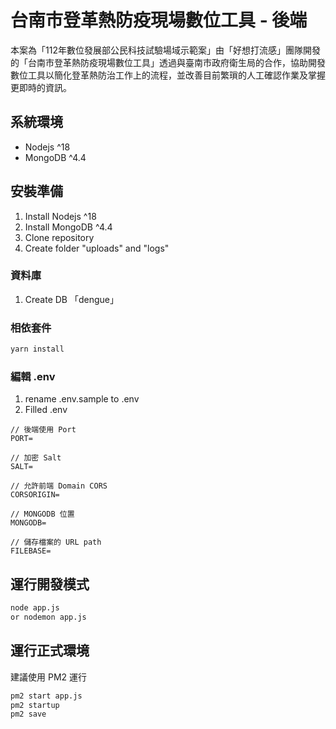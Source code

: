 # 台南市登革熱防疫現場數位工具 - 後端
本案為「112年數位發展部公民科技試驗場域示範案」由「好想打流感」團隊開發的「台南市登革熱防疫現場數位工具」透過與臺南市政府衛生局的合作，協助開發數位工具以簡化登革熱防治工作上的流程，並改善目前繁瑣的人工確認作業及掌握更即時的資訊。

## 系統環境

- Nodejs ^18
- MongoDB ^4.4

## 安裝準備

1. Install Nodejs ^18
2. Install MongoDB ^4.4
3. Clone repository
4. Create folder "uploads" and "logs"

### 資料庫

1. Create DB 「dengue」

### 相依套件

```bash
yarn install
```

### 編輯 .env

1. rename .env.sample to .env
2. Filled .env

```
// 後端使用 Port
PORT=

// 加密 Salt
SALT=

// 允許前端 Domain CORS
CORSORIGIN=

// MONGODB 位置
MONGODB=

// 儲存檔案的 URL path
FILEBASE=

```

## 運行開發模式

```bash
node app.js
or nodemon app.js
```

## 運行正式環境

建議使用 PM2 運行

```bash
pm2 start app.js
pm2 startup
pm2 save
```
